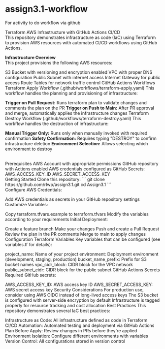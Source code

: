 # assign3.1-workflow
For activity to do workflow via github

Terraform AWS Infrastructure with GitHub Actions CI/CD <br>
This repository demonstrates infrastructure as code (IaC) using Terraform to provision AWS resources with automated CI/CD workflows using GitHub Actions.

<b>Infrastructure Overview</b>
<br>
This project provisions the following AWS resources:

S3 Bucket with versioning and encryption enabled
VPC with proper DNS configuration
Public Subnet with internet access
Internet Gateway for public access
Route Tables for network traffic control
GitHub Actions Workflows
Terraform Apply Workflow (.github/workflows/terraform-apply.yaml)
This workflow handles the planning and provisioning of infrastructure:

<b>Trigger on Pull Request:</b> Runs terraform plan to validate changes and comments the plan on the PR
<b>Trigger on Push to Main:</b> After PR approval and merge, automatically applies the infrastructure changes
Terraform Destroy Workflow (.github/workflows/terraform-destroy.yaml)
This workflow handles the destruction of infrastructure:

<b>Manual Trigger Only:</b> Runs only when manually invoked with required confirmation
<b>Safety Confirmation:</b> Requires typing "DESTROY" to confirm infrastructure deletion
<b>Environment Selection:</b> Allows selecting which environment to destroy

<br>
Prerequisites
AWS Account with appropriate permissions
GitHub repository with Actions enabled
AWS credentials configured as GitHub Secrets:
AWS_ACCESS_KEY_ID
AWS_SECRET_ACCESS_KEY

<br>
Getting Started
Clone this repository:
```
git clone https://github.com/rlwp/assign3.1.git
cd Assign3.1
```

<br>
Configure AWS Credentials:

Add AWS credentials as secrets in your GitHub repository settings
Customize Variables:

Copy terraform.tfvars.example to terraform.tfvars
Modify the variables according to your requirements
Initial Deployment:

Create a feature branch
Make your changes
Push and create a Pull Request
Review the plan in the PR comments
Merge to main to apply changes
Configuration
Terraform Variables
Key variables that can be configured (see variables.tf for details):

project_name: Name of your project
environment: Deployment environment (development, staging, production)
bucket_name_prefix: Prefix for S3 bucket names
vpc_cidr_block: CIDR block for the VPC network
public_subnet_cidr: CIDR block for the public subnet
GitHub Actions Secrets
Required GitHub secrets:

AWS_ACCESS_KEY_ID: AWS access key ID
AWS_SECRET_ACCESS_KEY: AWS secret access key
Security Considerations
For production use, consider using AWS OIDC instead of long-lived access keys
The S3 bucket is configured with server-side encryption by default
Infrastructure is tagged properly for resource tracking and cost allocation
Best Practices
This repository demonstrates several IaC best practices:

Infrastructure as Code: All infrastructure defined as code in Terraform
CI/CD Automation: Automated testing and deployment via GitHub Actions
Plan Before Apply: Review changes in PRs before they're applied
Environment Isolation: Configure different environments with variables
Version Control: All configurations stored in version control
